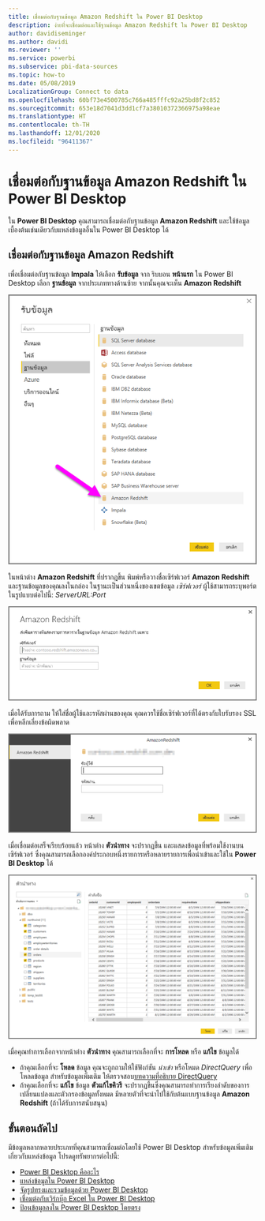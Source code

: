 ```yaml
---
title: เชื่อมต่อกับฐานข้อมูล Amazon Redshift ใน Power BI Desktop
description: ง่ายที่จะเชื่อมต่อและใช้ฐานข้อมูล Amazon Redshift ใน Power BI Desktop
author: davidiseminger
ms.author: davidi
ms.reviewer: ''
ms.service: powerbi
ms.subservice: pbi-data-sources
ms.topic: how-to
ms.date: 05/08/2019
LocalizationGroup: Connect to data
ms.openlocfilehash: 60bf73e4500785c766a485fffc92a25bd8f2c852
ms.sourcegitcommit: 653e18d7041d3dd1cf7a38010372366975a98eae
ms.translationtype: HT
ms.contentlocale: th-TH
ms.lasthandoff: 12/01/2020
ms.locfileid: "96411367"
---
```

# <a name="connect-to-an-amazon-redshift-database-in-power-bi-desktop"></a>เชื่อมต่อกับฐานข้อมูล Amazon Redshift ใน Power BI Desktop
ใน **Power BI Desktop** คุณสามารถเชื่อมต่อกับฐานข้อมูล **Amazon Redshift** และใช้ข้อมูลเบื้องต้นเช่นเดียวกับแหล่งข้อมูลอื่นใน Power BI Desktop ได้

## <a name="connect-to-an-amazon-redshift-database"></a>เชื่อมต่อกับฐานข้อมูล Amazon Redshift
เพื่อเชื่อมต่อกับฐานข้อมูล **Impala** ให้เลือก **รับข้อมูล** จาก ริบบอน **หน้าแรก** ใน Power BI Desktop เลือก **ฐานข้อมูล** จากประเภททางด้านซ้าย จากนั้นคุณจะเห็น **Amazon Redshift**

![ภาพหน้าจอของกล่องโต้ตอบรับข้อมูล ที่แสดงการเลือกฐานข้อมูล Amazon Redshift](media/desktop-connect-redshift/connect_redshift_3.png)

ในหน้าต่าง **Amazon Redshift** ที่ปรากฎขึ้น พิมพ์หรือวางชื่อเซิร์ฟเวอร์ **Amazon Redshift** และฐานข้อมูลของคุณลงในกล่อง ในฐานะเป็นส่วนหนึ่งของเขตข้อมูล *เซิร์ฟเวอร์* ผู้ใช้สามารถระบุพอร์ตในรูปแบบต่อไปนี้: *ServerURL:Port*

![ภาพหน้าจอของกล่องโต้ตอบ Amazon Redshift ที่แสดงเขตข้อมูลเซิร์ฟเวอร์และฐานข้อมูล](media/desktop-connect-redshift/connect_redshift_4.png)

เมื่อได้รับการถาม ให้ใส่ชื่อผู้ใช้และรหัสผ่านของคุณ คุณควรใช้ชื่อเซิร์ฟเวอร์ที่ได้ตรงกับใบรับรอง SSL เพื่อหลีกเลี่ยงข้อผิดพลาด 

![ภาพหน้าจอของพรอมต์ข้อมูลประจำตัว Amazon Redshift ที่แสดงเขตข้อมูลชื่อผู้ใช้และรหัสผ่าน](media/desktop-connect-redshift/connect_redshift_5.png)

เมื่อเชื่อมต่อเสร็จเรียบร้อยแล้ว หน้าต่าง **ตัวนำทาง** จะปรากฏขึ้น และแสดงข้อมูลที่พร้อมใช้งานบนเซิร์ฟเวอร์ ซึ่งคุณสามารถเลือกองค์ประกอบหนึ่งรายการหรือหลายรายการเพื่อนำเข้าและใช้ใน **Power BI Desktop** ได้

![ภาพหน้าจอของกล่องโต้ตอบตัวนำทาง ที่แสดงข้อมูลที่พร้อมใช้งานบนเซิร์ฟเวอร์](media/desktop-connect-redshift/connect_redshift_6.png)

เมื่อคุณทำการเลือกจากหน้าต่าง **ตัวนำทาง** คุณสามารถเลือกที่จะ **การโหลด** หรือ **แก้ไข** ข้อมูลได้

* ถ้าคุณเลือกที่จะ **โหลด** ข้อมูล คุณจะถูกถามให้ใช้ฟังก์ชัน *นำเข้า* หรือโหมด *DirectQuery* เพื่อโหลดข้อมูล สำหรับข้อมูลเพิ่มเติม ให้ตรวจสอบ[บทความที่อธิบาย DirectQuery](desktop-use-directquery.md)
* ถ้าคุณเลือกที่จะ **แก้ไข** ข้อมูล **ตัวแก้ไขคิวรี** จะปรากฏขึ้นซึ่งคุณสามารถทำการเรียงลำดับของการเปลี่ยนแปลงและตัวกรองข้อมูลทั้งหมด มีหลายตัวที่จะนำไปใช้กับต้นแบบฐานข้อมูล **Amazon Redshift**  (ถ้าได้รับการสนับสนุน)

## <a name="next-steps"></a>ขั้นตอนถัดไป
มีข้อมูลหลากหลายประเภทที่คุณสามารถเชื่อมต่อโดยใช้ Power BI Desktop สำหรับข้อมูลเพิ่มเติมเกี่ยวกับแหล่งข้อมูล โปรดดูทรัพยากรต่อไปนี้:

* [Power BI Desktop คืออะไร](../fundamentals/desktop-what-is-desktop.md)
* [แหล่งข้อมูลใน Power BI Desktop](desktop-data-sources.md)
* [จัดรูปทรงและรวมข้อมูลด้วย Power BI Desktop](desktop-shape-and-combine-data.md)
* [เชื่อมต่อกับเวิร์กบุ๊ก Excel ใน Power BI Desktop](desktop-connect-excel.md)   
* [ป้อนข้อมูลลงใน Power BI Desktop โดยตรง](desktop-enter-data-directly-into-desktop.md)   
